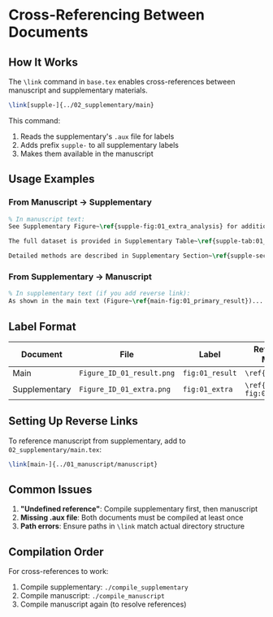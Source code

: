 # Cross-Referencing Between Documents

## How It Works

The `\link` command in `base.tex` enables cross-references between manuscript and supplementary materials.

```latex
\link[supple-]{../02_supplementary/main}
```

This command:
1. Reads the supplementary's `.aux` file for labels
2. Adds prefix `supple-` to all supplementary labels
3. Makes them available in the manuscript

## Usage Examples

### From Manuscript → Supplementary

```latex
% In manuscript text:
See Supplementary Figure~\ref{supple-fig:01_extra_analysis} for additional data.

The full dataset is provided in Supplementary Table~\ref{supple-tab:01_all_patients}.

Detailed methods are described in Supplementary Section~\ref{supple-sec:detailed_methods}.
```

### From Supplementary → Manuscript

```latex
% In supplementary text (if you add reverse link):
As shown in the main text (Figure~\ref{main-fig:01_primary_result})...
```

## Label Format

| Document | File | Label | Reference from Manuscript |
|----------|------|-------|---------------------------|
| Main | `Figure_ID_01_result.png` | `fig:01_result` | `\ref{fig:01_result}` |
| Supplementary | `Figure_ID_01_extra.png` | `fig:01_extra` | `\ref{supple-fig:01_extra}` |

## Setting Up Reverse Links

To reference manuscript from supplementary, add to `02_supplementary/main.tex`:

```latex
\link[main-]{../01_manuscript/manuscript}
```

## Common Issues

1. **"Undefined reference"**: Compile supplementary first, then manuscript
2. **Missing .aux file**: Both documents must be compiled at least once
3. **Path errors**: Ensure paths in `\link` match actual directory structure

## Compilation Order

For cross-references to work:
1. Compile supplementary: `./compile_supplementary`
2. Compile manuscript: `./compile_manuscript`
3. Compile manuscript again (to resolve references)

<!-- EOF -->